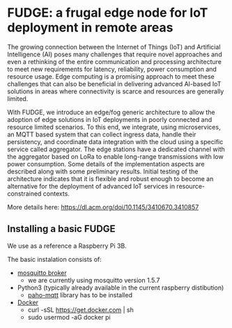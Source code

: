 # FUDGE: a frugal edge node for IoT deployment in remote areas

The growing connection between the Internet of Things (IoT) and Artificial Intelligence (AI) poses many challenges that require novel approaches and even a rethinking of the entire communication and processing architecture to meet new requirements for latency, reliability, power consumption and resource usage. Edge computing  is a promising approach to meet these challenges that can also be beneficial in delivering advanced AI-based IoT solutions in areas where connectivity is scarce and resources are generally limited.

With FUDGE, we introduce an edge/fog generic architecture to allow the adoption of edge solutions in IoT deployments in poorly connected and resource limited scenarios. To this end, we integrate, using microservices, an MQTT based system that can collect ingress data, handle their persistency, and coordinate data integration with the cloud using a specific service called aggregator.  The edge stations have a dedicated channel with the aggregator based on LoRa to enable long-range transmissions with low power consumption. Some details of the implementation aspects are described along with some preliminary results. Initial testing of the architecture indicates that it is flexible and robust enough to become an alternative for the deployment of advanced IoT services in resource-constrained contexts.

More details here: https://dl.acm.org/doi/10.1145/3410670.3410857

## Installing a basic FUDGE
We use as a reference a Raspberry Pi 3B.

The basic instalation consists of:

* [mosquitto broker](https://mosquitto.org)
    - we are currently using mosquitto version 1.5.7
* Python3 (typically already available in the current raspberry distibution)
    - [paho-mqtt](https://pypi.org/project/paho-mqtt/) library has to be installed
* [Docker](https://www.raspberrypi.org/blog/docker-comes-to-raspberry-pi/)
    - curl -sSL https://get.docker.com | sh
    - sudo usermod -aG docker pi
